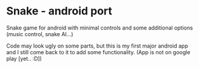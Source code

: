 # Snake - android port
Snake game for android with minimal controls and some additional options (music control, snake AI...)

Code may look ugly on some parts, but this is my first major android app and I still come back to it to add some functionality. (App is not on google play [yet.. :D])
